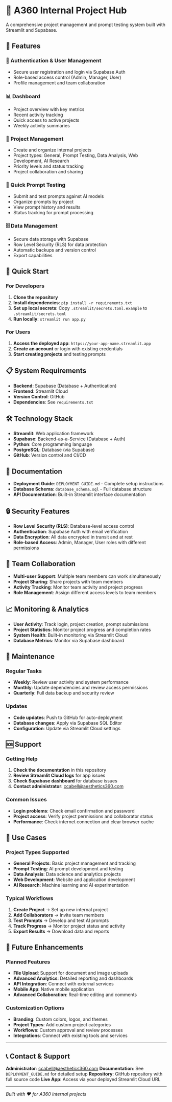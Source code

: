 # 🏢 A360 Internal Project Hub

A comprehensive project management and prompt testing system built with Streamlit and Supabase.

## 🌟 Features

### 🔐 Authentication & User Management
- Secure user registration and login via Supabase Auth
- Role-based access control (Admin, Manager, User)
- Profile management and team collaboration

### 📊 Dashboard
- Project overview with key metrics
- Recent activity tracking
- Quick access to active projects
- Weekly activity summaries

### 📁 Project Management
- Create and organize internal projects
- Project types: General, Prompt Testing, Data Analysis, Web Development, AI Research
- Priority levels and status tracking
- Project collaboration and sharing

### 🧪 Quick Prompt Testing
- Submit and test prompts against AI models
- Organize prompts by project
- View prompt history and results
- Status tracking for prompt processing

### 🗄️ Data Management
- Secure data storage with Supabase
- Row Level Security (RLS) for data protection
- Automatic backups and version control
- Export capabilities

## 🚀 Quick Start

### For Developers
1. **Clone the repository**
2. **Install dependencies**: `pip install -r requirements.txt`
3. **Set up local secrets**: Copy `.streamlit/secrets.toml.example` to `.streamlit/secrets.toml`
4. **Run locally**: `streamlit run app.py`

### For Users
1. **Access the deployed app**: `https://your-app-name.streamlit.app`
2. **Create an account** or login with existing credentials
3. **Start creating projects** and testing prompts

## 📋 System Requirements

- **Backend**: Supabase (Database + Authentication)
- **Frontend**: Streamlit Cloud
- **Version Control**: GitHub
- **Dependencies**: See `requirements.txt`

## 🛠️ Technology Stack

- **Streamlit**: Web application framework
- **Supabase**: Backend-as-a-Service (Database + Auth)
- **Python**: Core programming language
- **PostgreSQL**: Database (via Supabase)
- **GitHub**: Version control and CI/CD

## 📖 Documentation

- **Deployment Guide**: `DEPLOYMENT_GUIDE.md` - Complete setup instructions
- **Database Schema**: `database_schema.sql` - Full database structure
- **API Documentation**: Built-in Streamlit interface documentation

## 🔒 Security Features

- **Row Level Security (RLS)**: Database-level access control
- **Authentication**: Supabase Auth with email verification
- **Data Encryption**: All data encrypted in transit and at rest
- **Role-based Access**: Admin, Manager, User roles with different permissions

## 🤝 Team Collaboration

- **Multi-user Support**: Multiple team members can work simultaneously
- **Project Sharing**: Share projects with team members
- **Activity Tracking**: Monitor team activity and project progress
- **Role Management**: Assign different access levels to team members

## 📈 Monitoring & Analytics

- **User Activity**: Track login, project creation, prompt submissions
- **Project Statistics**: Monitor project progress and completion rates
- **System Health**: Built-in monitoring via Streamlit Cloud
- **Database Metrics**: Monitor via Supabase dashboard

## 🔄 Maintenance

### Regular Tasks
- **Weekly**: Review user activity and system performance
- **Monthly**: Update dependencies and review access permissions  
- **Quarterly**: Full data backup and security review

### Updates
- **Code updates**: Push to GitHub for auto-deployment
- **Database changes**: Apply via Supabase SQL Editor
- **Configuration**: Update via Streamlit Cloud settings

## 🆘 Support

### Getting Help
1. **Check the documentation** in this repository
2. **Review Streamlit Cloud logs** for app issues
3. **Check Supabase dashboard** for database issues
4. **Contact administrator**: ccabell@aesthetics360.com

### Common Issues
- **Login problems**: Check email confirmation and password
- **Project access**: Verify project permissions and collaborator status
- **Performance**: Check internet connection and clear browser cache

## 🎯 Use Cases

### Project Types Supported
- **General Projects**: Basic project management and tracking
- **Prompt Testing**: AI prompt development and testing
- **Data Analysis**: Data science and analytics projects
- **Web Development**: Website and application development
- **AI Research**: Machine learning and AI experimentation

### Typical Workflows
1. **Create Project** → Set up new internal project
2. **Add Collaborators** → Invite team members
3. **Test Prompts** → Develop and test AI prompts
4. **Track Progress** → Monitor project status and activity
5. **Export Results** → Download data and reports

## 🔮 Future Enhancements

### Planned Features
- **File Upload**: Support for document and image uploads
- **Advanced Analytics**: Detailed reporting and dashboards
- **API Integration**: Connect with external services
- **Mobile App**: Native mobile application
- **Advanced Collaboration**: Real-time editing and comments

### Customization Options
- **Branding**: Custom colors, logos, and themes
- **Project Types**: Add custom project categories
- **Workflows**: Custom approval and review processes
- **Integrations**: Connect with existing tools and services

---

## 📞 Contact & Support

**Administrator**: ccabell@aesthetics360.com
**Documentation**: See `DEPLOYMENT_GUIDE.md` for detailed setup
**Repository**: GitHub repository with full source code
**Live App**: Access via your deployed Streamlit Cloud URL

---

*Built with ❤️ for A360 internal projects*